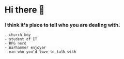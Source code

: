 # Hi there 👋

### I think it's place to tell who you are dealing with.
    - church boy
    - student of IT
    - RPG nerd
    - Warhammer enjoyer
    - man who you'd love to talk with


<!--
**Bocianski/Bocianski** is a ✨ _special_ ✨ repository because its `README.md` (this file) appears on your GitHub profile.

Here are some ideas to get you started:

- 🔭 I’m currently working on ...
- 🌱 I’m currently learning ...
- 👯 I’m looking to collaborate on ...
- 🤔 I’m looking for help with ...
- 💬 Ask me about ...
- 📫 How to reach me: ...
- 😄 Pronouns: ...
- ⚡ Fun fact: ...
-->
